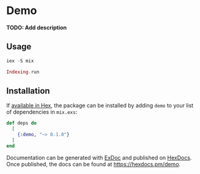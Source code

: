 # Demo

**TODO: Add description**

## Usage

```elixir
iex -S mix

Indexing.run
```



## Installation

If [available in Hex](https://hex.pm/docs/publish), the package can be installed
by adding `demo` to your list of dependencies in `mix.exs`:

```elixir
def deps do
  [
    {:demo, "~> 0.1.0"}
  ]
end
```

Documentation can be generated with [ExDoc](https://github.com/elixir-lang/ex_doc)
and published on [HexDocs](https://hexdocs.pm). Once published, the docs can
be found at <https://hexdocs.pm/demo>.

